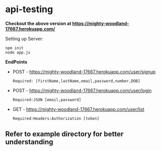 # api-testing

**Checkout the above version at https://mighty-woodland-17667.herokuapp.com/**

Setting up Server:

```
npm init
node app.js
```

**EndPoints**

- POST -  https://mighty-woodland-17667.herokuapp.com/user/signup
  ```
  Required: [firstName,lastName,email,password,number,DOB]
  ```

- POST -  https://mighty-woodland-17667.herokuapp.com/user/login
  ```
  Required:JSON [email,password]
  ```
  
- GET  -  https://mighty-woodland-17667.herokuapp.com/user/list
  ```
  Required:Headers:Authorization [token]
  ```

## Refer to example directory for better understanding


